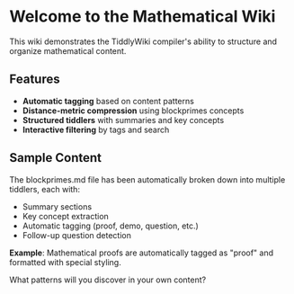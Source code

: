# Welcome to the Mathematical Wiki

This wiki demonstrates the TiddlyWiki compiler's ability to structure and organize mathematical content.

## Features

- **Automatic tagging** based on content patterns
- **Distance-metric compression** using blockprimes concepts  
- **Structured tiddlers** with summaries and key concepts
- **Interactive filtering** by tags and search

## Sample Content

The blockprimes.md file has been automatically broken down into multiple tiddlers, each with:
- Summary sections
- Key concept extraction
- Automatic tagging (proof, demo, question, etc.)
- Follow-up question detection

**Example**: Mathematical proofs are automatically tagged as "proof" and formatted with special styling.

What patterns will you discover in your own content?
